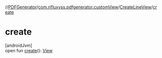 //[PDFGenerator](../../../index.md)/[com.rifluxyss.pdfgenerator.customView](../index.md)/[CreateLineView](index.md)/[create](create.md)

# create

[androidJvm]\
open fun [create](create.md)(): [View](https://developer.android.com/reference/kotlin/android/view/View.html)
